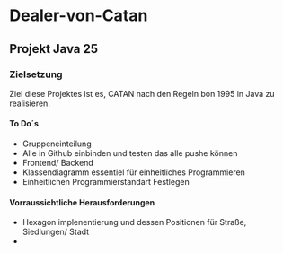 # Dealer-von-Catan
## Projekt Java 25
### Zielsetzung
Ziel diese Projektes ist es, CATAN nach den Regeln bon 1995 in Java zu realisieren.

#### To Do´s

 - Gruppeneinteilung
 - Alle in Github einbinden und testen das alle pushe können
 - Frontend/ Backend
 - Klassendiagramm essentiel für einheitliches Programmieren
 - Einheitlichen Programmierstandart Festlegen

#### Vorraussichtliche Herausforderungen

  - Hexagon implenentierung und dessen Positionen für Straße, Siedlungen/ Stadt
  - 
